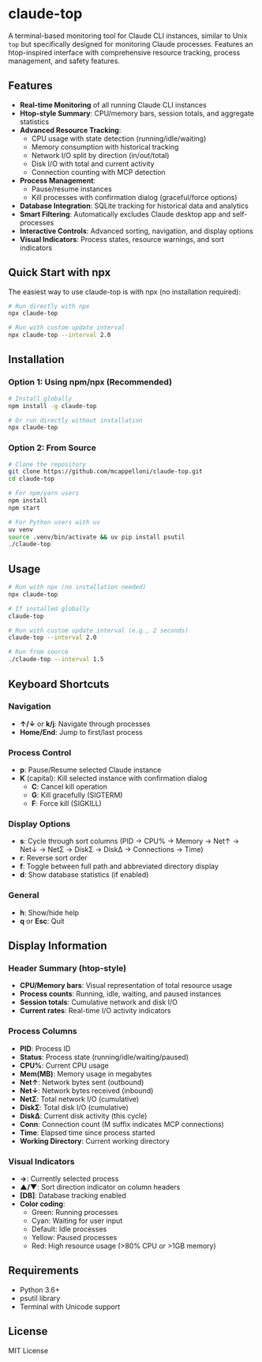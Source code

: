 # claude-top

A terminal-based monitoring tool for Claude CLI instances, similar to Unix `top` but specifically designed for monitoring Claude processes. Features an htop-inspired interface with comprehensive resource tracking, process management, and safety features.

## Features

- **Real-time Monitoring** of all running Claude CLI instances
- **Htop-style Summary**: CPU/memory bars, session totals, and aggregate statistics
- **Advanced Resource Tracking**: 
  - CPU usage with state detection (running/idle/waiting)
  - Memory consumption with historical tracking
  - Network I/O split by direction (in/out/total)
  - Disk I/O with total and current activity
  - Connection counting with MCP detection
- **Process Management**: 
  - Pause/resume instances
  - Kill processes with confirmation dialog (graceful/force options)
- **Database Integration**: SQLite tracking for historical data and analytics
- **Smart Filtering**: Automatically excludes Claude desktop app and self-processes
- **Interactive Controls**: Advanced sorting, navigation, and display options
- **Visual Indicators**: Process states, resource warnings, and sort indicators

## Quick Start with npx

The easiest way to use claude-top is with npx (no installation required):

```bash
# Run directly with npx
npx claude-top

# Run with custom update interval
npx claude-top --interval 2.0
```

## Installation

### Option 1: Using npm/npx (Recommended)

```bash
# Install globally
npm install -g claude-top

# Or run directly without installation
npx claude-top
```

### Option 2: From Source

```bash
# Clone the repository
git clone https://github.com/mcappelloni/claude-top.git
cd claude-top

# For npm/yarn users
npm install
npm start

# For Python users with uv
uv venv
source .venv/bin/activate && uv pip install psutil
./claude-top
```

## Usage

```bash
# Run with npx (no installation needed)
npx claude-top

# If installed globally
claude-top

# Run with custom update interval (e.g., 2 seconds)
claude-top --interval 2.0

# Run from source
./claude-top --interval 1.5
```

## Keyboard Shortcuts

### Navigation
- **↑/↓** or **k/j**: Navigate through processes  
- **Home/End**: Jump to first/last process

### Process Control
- **p**: Pause/Resume selected Claude instance
- **K** (capital): Kill selected instance with confirmation dialog
  - **C**: Cancel kill operation
  - **G**: Kill gracefully (SIGTERM)
  - **F**: Force kill (SIGKILL)

### Display Options
- **s**: Cycle through sort columns (PID → CPU% → Memory → Net↑ → Net↓ → NetΣ → DiskΣ → Disk∆ → Connections → Time)
- **r**: Reverse sort order
- **f**: Toggle between full path and abbreviated directory display
- **d**: Show database statistics (if enabled)

### General
- **h**: Show/hide help
- **q** or **Esc**: Quit

## Display Information

### Header Summary (htop-style)
- **CPU/Memory bars**: Visual representation of total resource usage
- **Process counts**: Running, idle, waiting, and paused instances
- **Session totals**: Cumulative network and disk I/O
- **Current rates**: Real-time I/O activity indicators

### Process Columns
- **PID**: Process ID
- **Status**: Process state (running/idle/waiting/paused)
- **CPU%**: Current CPU usage
- **Mem(MB)**: Memory usage in megabytes
- **Net↑**: Network bytes sent (outbound)
- **Net↓**: Network bytes received (inbound)
- **NetΣ**: Total network I/O (cumulative)
- **DiskΣ**: Total disk I/O (cumulative)
- **Disk∆**: Current disk activity (this cycle)
- **Conn**: Connection count (M suffix indicates MCP connections)
- **Time**: Elapsed time since process started
- **Working Directory**: Current working directory

### Visual Indicators
- **→**: Currently selected process
- **▲/▼**: Sort direction indicator on column headers
- **[DB]**: Database tracking enabled
- **Color coding**:
  - Green: Running processes
  - Cyan: Waiting for user input
  - Default: Idle processes
  - Yellow: Paused processes
  - Red: High resource usage (>80% CPU or >1GB memory)

## Requirements

- Python 3.6+
- psutil library
- Terminal with Unicode support

## License

MIT License